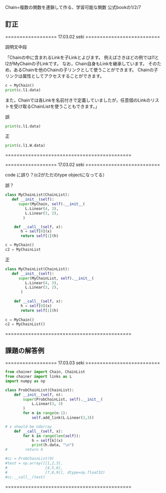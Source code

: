 Chain=複数の関数を連鎖して作る、学習可能な関数
公式bookの1/2/7

## 訂正 

================== 17.03.02 seki ==========================


説明文中段

「Chainの中に含まれるLinkを子Linkとよびます。 例えばさきほどの例ではl1とl2がMyChainの子Linkです。 なお，Chain自身もLinkを継承しています。 そのため，あるChainを他のChainの子リンクとして使うことができます。
Chainの子リンクは属性としてアクセスすることができます。

```python
c = MyChain()
print(c.l1.data)
```

また，Chainでは各Linkを名前付きで定義していましたが，任意個のLinkのリストを受け取るChainListを使うこともできます。」

誤

```python 
print(c.l1.data)
```

正

```python
print(c.l1.W.data)
```

============================================


================== 17.03.02 seki ==========================


code に誤り？(c2がただのtype objectになってる）

誤？

```python
class MyChainList(ChainList):
   def __init__(self):
      super(MyChain, self).__init__(
         L.Linear(4, 3),
         L.Linear(3, 2),
        )

    def __call__(self, x):
       h = self[0](x)
       return self[1](h)

c = MyChain()
c2 = MyChainList
```

正

```python
class MyChainList(ChainList):  
   def __init__(self):        
      super(MyChainList, self).__init__(
         L.Linear(4, 3),    
         L.Linear(3, 2),
       )
       
    def __call__(self, x):     
       h = self[0](x)  
       return self[1](h)      
  
c = MyChain()    
c2 = MyChainList()
```

============================================


## 課題の解答例


================== 17.03.03 seki ==========================


```python
from chainer import Chain, ChainList
from chainer import links as L
import numpy as np

class ProbChainList(ChainList):
    def __init__(self, n):
        super(ProbChainList, self).__init__(
            L.Linear(3, 3)
        )
        for m in range(n-1):
            self.add_link(L.Linear(3,3))

# x should be ndarray
    def __call__(self, x):
        for k in range(len(self)):
            h = self[k](x)
            print(h.data, "\n")
#        return h

#cc = ProbChainList(9)
#test = np.array([[1,2,3],
#                 [4,5,6],
#                 [7,8,9]], dtype=np.float32)
#cc.__call__(test)
```

============================================

